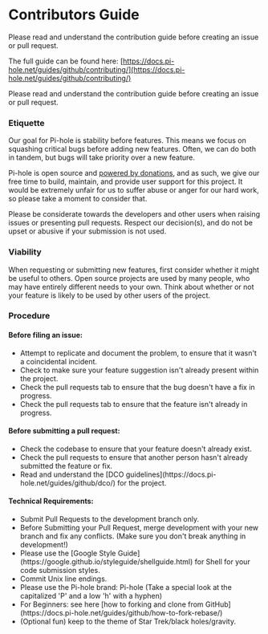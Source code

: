 # Contributors Guide

Please read and understand the contribution guide before creating an issue or pull request.

The full guide can be found here: [https://docs.pi-hole.net/guides/github/contributing/](https://docs.pi-hole.net/guides/github/contributing/)

Please read and understand the contribution guide before creating an issue or pull request.

<h3>Etiquette</h3>

  Our goal for Pi-hole is stability before features. This means we focus on squashing critical bugs before adding new features. Often, we can do both in tandem, but bugs will take priority over a new feature.
  
  Pi-hole is open source and [powered by donations](https://pi-hole.net/donate/), and as such, we give our free time to build, maintain, and provide user support for this project. It would be extremely unfair for us to suffer abuse or anger for our hard work, so please take a moment to consider that.
  
  Please be considerate towards the developers and other users when raising issues or presenting pull requests.
  Respect our decision(s), and do not be upset or abusive if your submission is not used.

<h3>Viability</h3>

When requesting or submitting new features, first consider whether it might be useful to others. Open source projects are used by many people, who may have entirely different needs to your own. Think about whether or not your feature is likely to be used by other users of the project.

<h3>Procedure</h3>

 <h4>Before filing an issue:</h4>
<ul>
  <li>Attempt to replicate and document the problem, to ensure that it wasn't a coincidental incident.</li>
  
  <li>Check to make sure your feature suggestion isn't already present within the project.</li>
  
  <li>Check the pull requests tab to ensure that the bug doesn't have a fix in progress.</li>
  
  <li>Check the pull requests tab to ensure that the feature isn't already in progress.</li>
</ul>

<h4>Before submitting a pull request:</h4>
<ul>
  <li>Check the codebase to ensure that your feature doesn't already exist.</li>
  
  <li>Check the pull requests to ensure that another person hasn't already submitted the feature or fix.</li>
  
  <li>Read and understand the [DCO guidelines](https://docs.pi-hole.net/guides/github/dco/) for the project.</li>
</ul>

<h4>Technical Requirements:</h4>
<ul>
  <li>Submit Pull Requests to the development branch only.</li>
  
  <li>Before Submitting your Pull Request, merge development with your new branch and fix any conflicts. (Make sure you don't break anything in development!)</li>
  
  <li>Please use the [Google Style Guide](https://google.github.io/styleguide/shellguide.html) for Shell for your code submission styles.</li>
  
  <li>Commit Unix line endings.</li>
  
  <li>Please use the Pi-hole brand: Pi-hole (Take a special look at the capitalized 'P' and a low 'h' with a hyphen)</li>
  
  <li>For Beginners: see here [how to forking and clone from GitHub](https://docs.pi-hole.net/guides/github/how-to-fork-rebase/)</li>
  
  <li>(Optional fun) keep to the theme of Star Trek/black holes/gravity.</li>
</ul>
